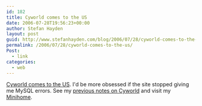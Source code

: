 ```yaml
---
id: 182
title: Cyworld comes to the US
date: 2006-07-28T19:56:23+00:00
author: Stefan Hayden
layout: post
guid: http://www.stefanhayden.com/blog/2006/07/28/cyworld-comes-to-the-us/
permalink: /2006/07/28/cyworld-comes-to-the-us/
Post:
  - link
categories:
  - web
---
```

<a href="http://us.cyworld.com/">Cyworld comes to the US</a>. I'd be more obsessed if the site stopped giving me MySQL errors. See my <a href="http://stefanhayden.com/blog/2005/07/14/chris-pirillo-cyworld-and-social-networking/">previous notes on Cyworld</a> and visit my <a href="http://us.cyworld.com/STHayden">Minihome</a>.